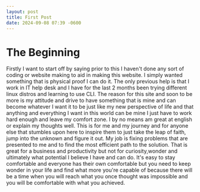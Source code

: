 ```yaml
---
layout: post
title: First Post
date: 2024-09-08 07:39 -0600
---
```

# The Beginning

Firstly I want to start off by saying prior to this I haven't done any sort of coding or website making to aid in making this website. I simply wanted something that is physical proof I can do it. The only previous help is that I work in IT help desk and I have for the last 2 months been trying different linux distros and learning to use CLI. The reason for this site and soon to be more is my attitude and drive to have something that is mine and can become whatever I want it to be just like my new perspective of life and that anything and everything I want in this world can be mine I just have to work hard enough and leave my comfort zone. I by no means am great at english or explain my thoughts well. This is for me and my journey and for anyone else that stumbles upon here to inspire them to just take the leap of faith, jump into the unknown and figure it out. My job is fixing problems that are presented to me and to find the most efficient path to the solution. That is great for a business and productivity but not for curiosity,wonder and ultimately what potential I believe I have and can do. It's easy to stay comfortable and everyone has their own comfortable but you need to keep wonder in your life and find what more you're capable of because there will be a time when you will reach what you once thought was impossible and you will be comfortable with what you achieved.
